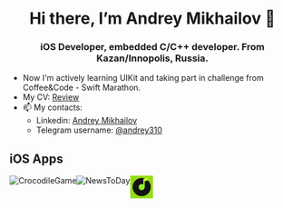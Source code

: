 <h1 align="center">Hi there, I’m Andrey Mikhailov </a> 👋
<h3 align="center">iOS Developer, embedded C/C++ developer. From Kazan/Innopolis, Russia. </h3>

- Now I'm actively learning UIKit and taking part in challenge from Coffee&Code - Swift Marathon.
- My CV: [Review]()
- 📫 My contacts: 
  - Linkedin: [Andrey Mikhailov](https://www.linkedin.com/in/andrey-mikhailov-a7b964251/)
  - Telegram username: [@andrey310](https://t.me/andrey310)
  

## iOS Apps

<a href="https://github.com/anmikhailov/CrocodileGame">
<img align="left" alt="CrocodileGame" height="40px" src="https://github.com/anmikhailov/CrocodileGame/blob/develop/CrocodileGame/Assets.xcassets/AppIcon.appiconset/Icon.png"/>
  
<a href="https://github.com/skifih4x/NewsToDay">
<img align="left" alt="NewsToDay" height="40px" src="https://github.com/skifih4x/NewsToDay/blob/main/NewsToDay/Resources/Assets.xcassets/AppIcon.appiconset/icon.png"/>
  
<a href="https://github.com/anmikhailov/MyMusicApp">
<img align="left" alt="MyMusicApp" height="40px" src="https://github.com/anmikhailov/MyMusicApp/blob/Develop/MyMusicApp/Resources/Assets.xcassets/AppIcon.appiconset/1024.png"/>
<!---  
<a href="https://github.com/mr-kelma/Millionaire">
<img align="left" alt="Millionaire" height="40px" src="https://github.com/mr-kelma/mr-kelma/blob/main/Assets/iOS%20Apps/Millionaire.png?raw=true"/>
<a href="https://github.com/mr-kelma/Alias">
<img align="left" alt="Alias" height="40px" src="https://github.com/mr-kelma/mr-kelma/blob/main/Assets/iOS%20Apps/Alias.png?raw=true"/>
<a href="https://github.com/mr-kelma/HEY">
<img align="left" alt="HEY" height="40px" src="https://github.com/mr-kelma/mr-kelma/blob/main/Assets/iOS%20Apps/HEY.png?raw=true"/>
<a href="https://github.com/mr-kelma/CryptoQuotes">
<img align="left" alt="CryptoQuotes" height="40px" src="https://github.com/mr-kelma/mr-kelma/blob/main/Assets/iOS%20Apps/CryptoQuotes.png?raw=true"/>
<a href="https://github.com/mr-kelma/Clima">
<img align="left" alt="Clima" height="40px" src="https://github.com/mr-kelma/mr-kelma/blob/main/Assets/iOS%20Apps/Clima.png?raw=true" />
<a href="https://github.com/mr-kelma/BILL">
<img align="left" alt="BILL" height="40px" src="https://github.com/mr-kelma/mr-kelma/blob/main/Assets/iOS%20Apps/BILL.png?raw=true" />
<a href="https://github.com/mr-kelma/BMI">
<img align="left" alt="BMI" height="40px" src="https://github.com/mr-kelma/mr-kelma/blob/main/Assets/iOS%20Apps/BMI.png?raw=true" />
<a href="https://github.com/mr-kelma/Destini">
<img align="left" alt="Destini" height="40px" src="https://github.com/mr-kelma/mr-kelma/blob/main/Assets/iOS%20Apps/Destini.png?raw=true" />
<a href="https://github.com/mr-kelma/Quizzler-II">
<img align="left" alt="Quizzler-II" height="40px" src="https://github.com/mr-kelma/mr-kelma/blob/main/Assets/iOS%20Apps/QuizzlerII.png?raw=true" />
<a href="https://github.com/mr-kelma/Quizzler">
<img align="left" alt="Quizzler" height="40px" src="https://github.com/mr-kelma/mr-kelma/blob/main/Assets/iOS%20Apps/Quizzler.png?raw=true" />
<a href="https://github.com/mr-kelma/EggTimer">
<img align="left" alt="EggTimer" height="40px" src="https://github.com/mr-kelma/mr-kelma/blob/main/Assets/iOS%20Apps/EggTimer.png?raw=true" />
<a href="https://github.com/mr-kelma/Xylophone">
<img align="left" alt="Xylophone" height="40px" src="https://github.com/mr-kelma/mr-kelma/blob/main/Assets/iOS%20Apps/Xylophone.png?raw=true" />
<a href="https://github.com/mr-kelma/Calculator">
<img align="left" alt="Calculator" height="40px" src="https://github.com/mr-kelma/mr-kelma/blob/main/Assets/iOS%20Apps/Calculator.png?raw=true" />
<a href="https://github.com/mr-kelma/Magic-Ball">
<img align="left" alt="Magic Ball" height="40px" src="https://github.com/mr-kelma/mr-kelma/blob/main/Assets/iOS%20Apps/Magic%20Ball.png?raw=true" />
<a href="https://github.com/mr-kelma/DICEE">
<img align="left" alt="DICEE" height="40px" src="https://github.com/mr-kelma/mr-kelma/blob/main/Assets/iOS%20Apps/DICEE.png?raw=true" />


anmikhailov/anmikhailov is a ✨ special ✨ repository because its `README.md` (this file) appears on your GitHub profile.
You can click the Preview link to take a look at your changes.

--->
